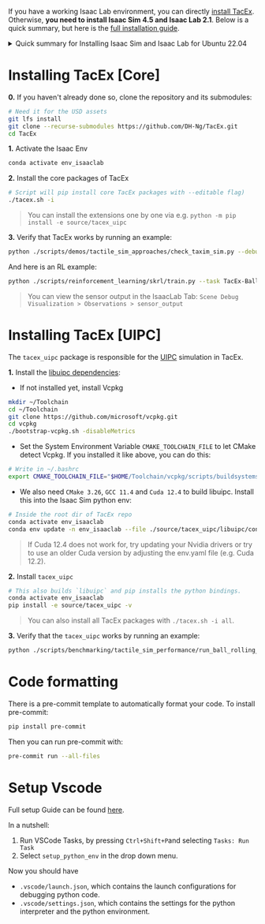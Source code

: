 If you have a working Isaac Lab environment, you can directly [install TacEx](Local-Installation#installing-tacex).\
Otherwise, **you need to install Isaac Sim 4.5 and Isaac Lab 2.1**.
Below is a quick summary, but here is the [full installation guide](https://isaac-sim.github.io/IsaacLab/main/source/setup/installation/index.html).

<details>
<summary>Quick summary for Installing Isaac Sim and Isaac Lab for Ubuntu 22.04</summary>

> [!note]
> To install Isaac Sim for Ubuntu 20.04 follow the [binary installation guide](https://isaac-sim.github.io/IsaacLab/main/source/setup/installation/binaries_installation.html).

### Isaac Sim - Linux pip installation

```bash
# create virtual environment
conda create -n env_isaaclab python=3.10
conda activate env_isaaclab
# install cuda-enabled pytorch
pip install torch==2.5.1 torchvision==0.20.1 --index-url https://download.pytorch.org/whl/cu118
pip install --upgrade pip
# install isaac sim packages
pip install 'isaacsim[all,extscache]==4.5.0' --extra-index-url https://pypi.nvidia.com
```

> verify that the Isaac Sim installation works by calling `isaacsim` in the terminal

### Isaac Lab

```bash
# install dependencies via apt (Ubuntu)
sudo apt install cmake build-essential
git clone https://github.com/isaac-sim/IsaacLab
cd IsaacLab
# use Isaac Lab version 2.1
git checkout 90b79bb2d44feb8d833f260f2bf37da3487180ba
# activate the Isaac Sim python env
conda activate env_isaaclab
# install isaaclab extensions (with --editable flag)
./isaaclab.sh --install # or "./isaaclab.sh -i"
```

To verify the Isaac Lab Installation:

```bash
conda activate env_isaaclab
python scripts/reinforcement_learning/rsl_rl/train.py --task=Isaac-Ant-v0 --headless
```

</details>

# Installing TacEx [Core]

**0.** If you haven't already done so, clone the repository and its submodules:

```bash
# Need it for the USD assets
git lfs install
git clone --recurse-submodules https://github.com/DH-Ng/TacEx.git
cd TacEx
```
**1.** Activate the Isaac Env
```bash
conda activate env_isaaclab
```

**2.** Install the core packages of TacEx
```bash
# Script will pip install core TacEx packages with --editable flag)
./tacex.sh -i
```

> You can install the extensions one by one via e.g. `python -m pip install -e source/tacex_uipc`

**3.** Verify that TacEx works by running an example:

```bash
python ./scripts/demos/tactile_sim_approaches/check_taxim_sim.py --debug_vis
```

And here is an RL example:
```bash
python ./scripts/reinforcement_learning/skrl/train.py --task TacEx-Ball-Rolling-Tactile-RGB-v0 --num_envs 512 --enable_cameras
```
> You can view the sensor output in the IsaacLab Tab: `Scene Debug Visualization > Observations > sensor_output`

# Installing TacEx [UIPC]
The `tacex_uipc` package is responsible for the [UIPC](https://spirimirror.github.io/libuipc-doc/) simulation in TacEx.

**1.** Install the [libuipc dependencies](https://spirimirror.github.io/libuipc-doc/build_install/linux/):
* If not installed yet, install Vcpkg

```bash
mkdir ~/Toolchain
cd ~/Toolchain
git clone https://github.com/microsoft/vcpkg.git
cd vcpkg
./bootstrap-vcpkg.sh -disableMetrics
```

* Set the System Environment Variable  `CMAKE_TOOLCHAIN_FILE` to let CMake detect Vcpkg. If you installed it like above, you can do this:

```bash
# Write in ~/.bashrc
export CMAKE_TOOLCHAIN_FILE="$HOME/Toolchain/vcpkg/scripts/buildsystems/vcpkg.cmake"
```

* We also need `CMake 3.26`, `GCC 11.4` and `Cuda 12.4` to build libuipc. Install this into the Isaac Sim python env:

```bash
# Inside the root dir of TacEx repo
conda activate env_isaaclab
conda env update -n env_isaaclab --file ./source/tacex_uipc/libuipc/conda/env.yaml
```
> If Cuda 12.4 does not work for, try updating your Nvidia drivers or try to use an older Cuda version by adjusting the env.yaml file (e.g. Cuda 12.2).

**2.** Install `tacex_uipc`
```bash
# This also builds `libuipc` and pip installs the python bindings.
conda activate env_isaaclab
pip install -e source/tacex_uipc -v
```
> You can also install all TacEx packages with `./tacex.sh -i all`.

**3.** Verify that the `tacex_uipc` works by running an example:

```bash
python ./scripts/benchmarking/tactile_sim_performance/run_ball_rolling_experiment.py --num_envs 1 --debug_vis --env uipc
```

# Code formatting

There is a pre-commit template to automatically format your code.
To install pre-commit:

```bash
pip install pre-commit
```

Then you can run pre-commit with:

```bash
pre-commit run --all-files
```

# Setup Vscode

Full setup Guide can be found [here](https://isaac-sim.github.io/IsaacLab/main/source/overview/developer-guide/vs_code.html#setting-up-visual-studio-code).

In a nutshell:

1. Run VSCode Tasks, by pressing `Ctrl+Shift+P`and selecting `Tasks: Run Task`
2. Select `setup_python_env` in the drop down menu.

Now you should have

- `.vscode/launch.json`, which contains the launch configurations for debugging python code.
- `.vscode/settings.json`, which contains the settings for the python interpreter and the python environment.

